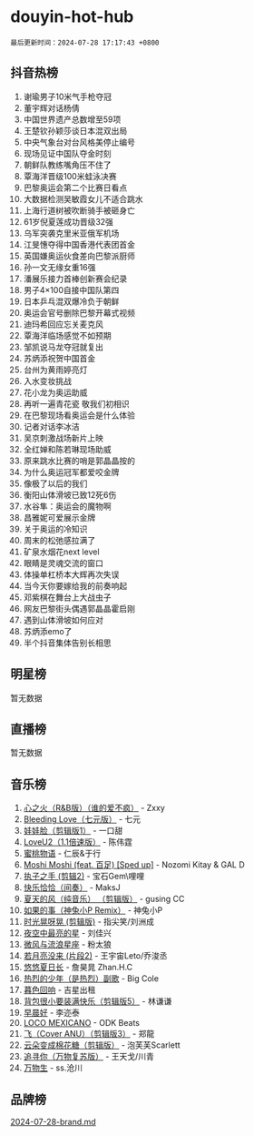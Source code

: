 # douyin-hot-hub

`最后更新时间：2024-07-28 17:17:43 +0800`

## 抖音热榜

1. 谢瑜男子10米气手枪夺冠
1. 董宇辉对话杨倩
1. 中国世界遗产总数增至59项
1. 王楚钦孙颖莎谈日本混双出局
1. 中央气象台对台风格美停止编号
1. 现场见证中国队夺金时刻
1. 朝鲜队教练嘴角压不住了
1. 覃海洋晋级100米蛙泳决赛
1. 巴黎奥运会第二个比赛日看点
1. 大数据检测吴敏霞女儿不适合跳水
1. 上海行道树被吹断骑手被砸身亡
1. 61岁倪夏莲成功晋级32强
1. 乌军突袭克里米亚俄军机场
1. 江旻憓夺得中国香港代表团首金
1. 英国嫌奥运伙食差向巴黎派厨师
1. 孙一文无缘女重16强
1. 潘展乐接力首棒创新赛会纪录
1. 男子4×100自接中国队第四
1. 日本乒乓混双爆冷负于朝鲜
1. 奥运会官号删除巴黎开幕式视频
1. 迪玛希回应忘关麦克风
1. 覃海洋临场感觉不如预期
1. 邹凯说马龙夺冠就复出
1. 苏炳添祝贺中国首金
1. 台州为黄雨婷亮灯
1. 入水变妆挑战
1. 花小龙为奥运助威
1. 再听一遍青花瓷 敬我们初相识
1. 在巴黎现场看奥运会是什么体验
1. 记者对话李冰洁
1. 吴京刺激战场新片上映
1. 全红婵和陈若琳现场助威
1. 原来跳水比赛的哨是郭晶晶按的
1. 为什么奥运冠军都爱咬金牌
1. 像极了以后的我们
1. 衡阳山体滑坡已致12死6伤
1. 水谷隼：奥运会的魔物啊
1. 昌雅妮可爱展示金牌
1. 关于奥运的冷知识
1. 周末的松弛感拉满了
1. 矿泉水烟花next level
1. 眼睛是灵魂交流的窗口
1. 体操单杠桥本大辉再次失误
1. 当今天你要嫁给我的前奏响起
1. 邓紫棋在舞台上大战虫子
1. 网友巴黎街头偶遇郭晶晶霍启刚
1. 遇到山体滑坡如何应对
1. 苏炳添emo了
1. 半个抖音集体告别长相思

## 明星榜

暂无数据

## 直播榜

暂无数据

## 音乐榜

1. [心之火（R&B版）（谁的爱不疯）](https://sf5-hl-cdn-tos.douyinstatic.com/obj/tos-cn-ve-2774/okemkEDaIBBE3OosftCgMxlFkLQZRw37t36ZQv) - Zxxy
1. [Bleeding Love（七元版）](https://sf5-hl-cdn-tos.douyinstatic.com/obj/tos-cn-ve-2774/oEgC9eZFHQ1MfSRnrfkzFp8AayDWqAQMABBgUs) - 七元
1. [娃娃脸（剪辑版1）](https://sf5-hl-cdn-tos.douyinstatic.com/obj/tos-cn-ve-2774/oIimSCgQoNUePTAZ1Ba7TeADY4KetGYsVFeaaB) - 一口甜
1. [LoveU2（1.1倍速版）](https://sf5-hl-cdn-tos.douyinstatic.com/obj/tos-cn-ve-2774/oQMeDffLaEmgMwgCOEMAFCI6INzoFPgWdD0rsa) - 陈伟霆
1. [蜜桃物语](https://sf3-cdn-tos.douyinstatic.com/obj/tos-cn-ve-2774/oIhOSCZtIACtYU4XQkngiW9kCBfVD1Fz9IYeqL) - 仁辰&于行
1. [Moshi Moshi (feat. 百足) [Sped up]](https://sf3-cdn-tos.douyinstatic.com/obj/tos-cn-ve-2774/ocCPFQcXJLeroaIdQLIGAoeeYM3OAUYGDguHXz) - Nozomi Kitay & GAL D
1. [执子之手 (剪辑2)](https://sf3-cdn-tos.douyinstatic.com/obj/tos-cn-ve-2774/oUoZLQjCc31XzqsBnBQUNgeKtYPBcgbFDwtfcu) - 宝石Gem\哩哩
1. [快乐恰恰（间奏）](https://sf5-hl-cdn-tos.douyinstatic.com/obj/tos-cn-ve-2774/oMesum3HvWQXJxuMFeVYzf54o2QzH5aEBPOCAn) - MaksJ
1. [夏天的风（纯音乐） （剪辑版）](https://sf5-hl-cdn-tos.douyinstatic.com/obj/tos-cn-ve-2774/oUzLjBZZFQAoNRmGokEeD5zfQCObp6UeFAnTa6) - gusing CC
1. [如果的事（神兔小P Remix）](https://sf5-hl-cdn-tos.douyinstatic.com/obj/tos-cn-ve-2774/okHtAffz3g4ZB0BMQn9iC9BC6AciI3xCmgQTqt) - 神兔小P
1. [时光晃呀晃 (剪辑版)](https://sf5-hl-cdn-tos.douyinstatic.com/obj/tos-cn-ve-2774/o8ACeQem3gwI1x3GIYGAfKG0LJebKFRJDwRwyW) - 指尖笑/刘洲成
1. [夜空中最亮的星](https://sf6-cdn-tos.douyinstatic.com/obj/tos-cn-ve-2774/o4IfgGwqqnFeXEMGaS8JBzJAdayAaCeoxqbjCD) - 刘佳兴
1. [微风与流浪星座](https://sf5-hl-cdn-tos.douyinstatic.com/obj/tos-cn-ve-2774/okQfeAMGaEbRLJILIMJGeKgg1CgIeCNAsmx8IR) - 粉太狼
1. [若月亮没来 (片段2)](https://sf5-hl-cdn-tos.douyinstatic.com/obj/tos-cn-ve-2774/ocQavLLjkCOeDxGyYeIMGgNAIwJ0QXE1Ve3Fzv) - 王宇宙Leto/乔浚丞
1. [悠悠夏日长](https://sf5-hl-cdn-tos.douyinstatic.com/obj/tos-cn-ve-2774/oUMrdhm6MSeLCU1aI6CXCBFtQzFEGafJYAeDgE) - 詹昊晁 Zhan.H.C
1. [热烈的少年（是热烈）副歌](https://sf5-hl-cdn-tos.douyinstatic.com/obj/tos-cn-ve-2774/owVNI0CLDAUMtSz6TEYvfFBFL4UDFFhLfgK8fa) - Big Cole
1. [暮色回响](https://sf3-cdn-tos.douyinstatic.com/obj/tos-cn-ve-2774/ogmtI1ftCDEkkgJG5NlBfFoiaBQtGMF3ZTdrIO) - 吉星出租
1. [背包很小要装满快乐（剪辑版5）](https://sf5-hl-cdn-tos.douyinstatic.com/obj/tos-cn-ve-2774/oUqSJIiBjw2pxsBAiQRmkbZGJrlGCMBPpIW90) - 林谦谦
1. [早晨好](https://sf5-hl-cdn-tos.douyinstatic.com/obj/tos-cn-ve-2774/oEn1iBCi6Im33ZOg97tePPMfoRzXBPLBQ1plD3) - 李迩泰
1. [LOCO MEXICANO](https://sf5-hl-cdn-tos.douyinstatic.com/obj/tos-cn-ve-2774/owxVoxJorA4ILBfsMAjU6t7O1xW9w0tS7EYzh6) - ODK Beats
1. [飞（Cover ANU）（剪辑版3）](https://sf5-hl-cdn-tos.douyinstatic.com/obj/tos-cn-ve-2774/7fceff03e2694974b0f5a59c8eb131aa) - 郑龍
1. [云朵变成棉花糖（剪辑版）](https://sf5-hl-cdn-tos.douyinstatic.com/obj/tos-cn-ve-2774/o8LC84GQLALFfXeyJmh8KE61byVQYMMeAZLfEI) - 泡芙芙Scarlett
1. [追寻你（万物复苏版）](https://sf3-cdn-tos.douyinstatic.com/obj/tos-cn-ve-2774/oYeAZJsbjIDit9APmBg8u6uDUQnHmoCf3gbo74) - 王天戈/川青
1. [万物生](https://sf3-cdn-tos.douyinstatic.com/obj/tos-cn-ve-2774/oYmc57nRMikxBnetIc1y6BCoOZFN5QfURgQDTE) - ss.沧川

## 品牌榜

[2024-07-28-brand.md](2024-07-28-brand.md)
